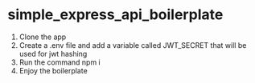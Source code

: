 # simple_express_api_boilerplate

1. Clone the app
2. Create a .env file and add a variable called JWT_SECRET that will be used for jwt hashing
3. Run the command npm i
4. Enjoy the boilerplate
